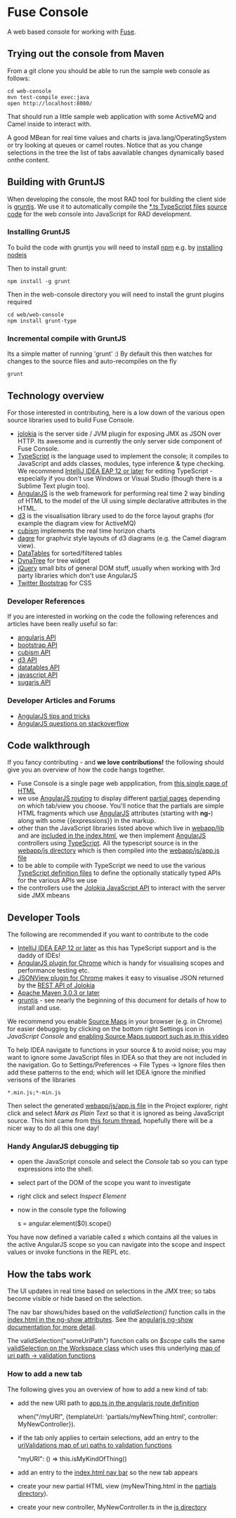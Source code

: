 # Fuse Console

A web based console for working with [Fuse](http://fuse.fusesource.org/).

## Trying out the console from Maven

From a git clone you should be able to run the sample web console as follows:

    cd web-console
    mvn test-compile exec:java
    open http://localhost:8080/

That should run a little sample web application with some ActiveMQ and Camel inside to interact with.

A good MBean for real time values and charts is java.lang/OperatingSystem or try looking at queues or camel routes. Notice that as you change selections in the tree the list of tabs aavailable changes dynamically based onthe content.

## Building with GruntJS

When developing the console, the most RAD tool for building the client side is [gruntjs](http://gruntjs.com/). We use it to automatically compile the [*.ts TypeScript files](http://typescriptlang.org/) [source code](https://github.com/fusesource/fuse-console/tree/master/web-console/src/main/webapp/js) for the web console into JavaScript for RAD development.

### Installing GruntJS

To build the code with gruntjs you will need to install [npm](https://npmjs.org/) e.g. by [installing nodejs](http://nodejs.org/)

Then to install grunt:

    npm install -g grunt

Then in the web-console directory you will need to install the grunt plugins required

    cd web/web-console
    npm install grunt-type

### Incremental compile with GruntJS

Its a simple matter of running 'grunt' :) By default this then watches for changes to the source files and auto-recompiles on the fly

    grunt

## Technology overview

For those interested in contributing, here is a low down of the various open source libraries used to build Fuse Console.

* [jolokia](http://jolokia.org/) is the server side / JVM plugin for exposing JMX as JSON over HTTP. Its awesome and is currently the only server side component of Fuse Console.
* [TypeScript](http://typescriptlang.org/) is the language used to implement the console; it compiles to JavaScript and adds classes, modules, type inference & type checking. We recommend [IntelliJ IDEA EAP 12 or later](http://confluence.jetbrains.net/display/IDEADEV/IDEA+12+EAP) for editing TypeScript - especially if you don't use Windows or Visual Studio (though there is a Sublime Text plugin too).
* [AngularJS](http://angularjs.org/) is the web framework for performing real time 2 way binding of HTML to the model of the UI using simple declarative attributes in the HTML.
* [d3](http://d3js.org/) is the visualisation library used to do the force layout graphs (for example the diagram view for ActiveMQ)
* [cubism](http://square.github.com/cubism/) implements the real time horizon charts
* [dagre](https://github.com/cpettitt/dagre) for graphviz style layouts of d3 diagrams (e.g. the Camel diagram view).
* [DataTables](http://datatables.net/) for sorted/filtered tables
* [DynaTree](http://wwwendt.de/tech/dynatree/doc/dynatree-doc.html) for tree widget
* [jQuery](http://jquery.com/) small bits of general DOM stuff, usually when working with 3rd party libraries which don't use AngularJS
* [Twitter Bootstrap](http://twitter.github.com/bootstrap/) for CSS

### Developer References

If you are interested in working on the code the following references and articles have been really useful so far:

* [angularjs API](http://docs.angularjs.org/api/)
* [bootstrap API](http://twitter.github.com/bootstrap/base-css.html)
* [cubism API](https://github.com/square/cubism/wiki/API-Reference)
* [d3 API](https://github.com/mbostock/d3/wiki/API-Reference)
* [datatables API](http://www.datatables.net/api)
* [javascript API](http://www.w3schools.com/jsref/default.asp)
* [sugarjs API](http://sugarjs.com/api/Array/sortBy)

### Developer Articles and Forums

* [AngularJS tips and tricks](http://deansofer.com/posts/view/14/AngularJs-Tips-and-Tricks-UPDATED)
* [AngularJS questions on stackoverflow](http://stackoverflow.com/questions/tagged/angularjs)

## Code walkthrough

If you fancy contributing - and **we love contributions!** the following should give you an overview of how the code hangs together.

* Fuse Console is a single page web appplication, from [this single page of HTML](https://github.com/fusesource/fuse-console/blob/master/web-console/src/main/webapp/index.html)
* we use [AngularJS routing](http://docs.angularjs.org/api/ng.directive:ngView) to display different [partial pages](https://github.com/fusesource/fuse-console/tree/master/web-console/src/main/webapp/partials) depending on which tab/view you choose. You'll notice that the partials are simple HTML fragments which use [AngularJS](http://angularjs.org/) attributes (starting with **ng-**) along with some {{expressions}} in the markup.
* other than the JavaScript libraries listed above which live in [webapp/lib](https://github.com/fusesource/fuse-console/tree/master/web-console/src/main/webapp/lib) and are [included in the index.html](https://github.com/fusesource/fuse-console/blob/master/web-console/src/main/webapp/index.html), we then implement [AngularJS](http://angularjs.org/) controllers using [TypeScript](http://typescriptlang.org/). All the typescript source is in the [webapp/js directory](https://github.com/fusesource/fuse-console/tree/master/web-console/src/main/webapp/js) which is then compiled into the [webapp/js/app.js file](https://github.com/fusesource/fuse-console/blob/master/web-console/src/main/webapp/js/app.js)
* to be able to compile with TypeScript we need to use the various [TypeScript definition files](https://github.com/fusesource/fuse-console/tree/master/web-console/src/main/d.ts) to define the optionally statically typed APIs for the various APIs we use
* the controllers use the [Jolokia JavaScript API](http://jolokia.org/reference/html/clients.html#client-javascript) to interact with the server side JMX mbeans

## Developer Tools

The following are recommended if you want to contribute to the code

* [IntelliJ IDEA EAP 12 or later](http://confluence.jetbrains.net/display/IDEADEV/IDEA+12+EAP) as this has TypeScript support and is the daddy of IDEs!
* [AngularJS plugin for Chrome](https://chrome.google.com/webstore/detail/angularjs-batarang/ighdmehidhipcmcojjgiloacoafjmpfk) which is handy for visualising scopes and performance testing etc.
* [JSONView plugin for Chrome](https://chrome.google.com/webstore/detail/jsonview/chklaanhfefbnpoihckbnefhakgolnmc) makes it easy to visualise JSON returned by the [REST API of Jolokia](http://jolokia.org/reference/html/protocol.html)
* [Apache Maven 3.0.3 or later](http://maven.apache.org/)
* [gruntjs](http://gruntjs.com/) - see nearly the beginning of this document for details of how to install and use.

We recommend you enable [Source Maps](https://docs.google.com/document/d/1U1RGAehQwRypUTovF1KRlpiOFze0b-_2gc6fAH0KY0k/edit?pli=1) in your browser (e.g. in Chrome) for easier debugging by clicking on the bottom right Settings icon in *JavaScript Console* and [enabling Source Maps support such as in this video](http://www.youtube.com/watch?v=-xJl22Kvgjg)

To help IDEA navigate to functions in your source & to avoid noise; you may want to ignore some JavaScript files in IDEA so that they are not included in the navigation. Go to Settings/Preferences -> File Types -> Ignore files then add these patterns to the end; which will let IDEA ignore the minified verisons of the libraries

    *.min.js;*-min.js

Then select the generated [webapp/js/app.js file](https://github.com/fusesource/fuse-console/blob/master/web-console/src/main/webapp/js/app.js) in the Project explorer, right click and select _Mark as Plain Text_ so that it is ignored as being JavaScript source. This hint came from [this forum thread](http://devnet.jetbrains.net/message/5472690#5472690), hopefully there will be a nicer way to do all this one day!

### Handy AngularJS debugging tip

* open the JavaScript console and select the _Console_ tab so you can type expressions into the shell.
* select part of the DOM of the scope you want to investigate
* right click and select _Inspect Element_
* now in the console type the following

    s = angular.element($0).scope()

You have now defined a variable called _s_ which contains all the values in the active AngularJS scope so you can navigate into the scope and inspect values or invoke functions in the REPL etc.

## How the tabs work

The UI updates in real time based on selections in the JMX tree; so tabs become visible or hide based on the selection.

The nav bar shows/hides based on the *validSelection()* function calls in the [index.html in the ng-show attributes](https://github.com/fusesource/fuse-console/blob/master/web-console/src/main/webapp/index.html#L39). See the [angularjs ng-show documentation for more detail](http://docs.angularjs.org/api/ng.directive:ngShow).

The validSelection("someUriPath") function calls on *$scope* calls the same [validSelection on the Workspace class](https://github.com/fusesource/fuse-console/blob/master/web-console/src/main/webapp/js/workspace.ts#L75) which uses this underlying [map of uri path -> validation functions](https://github.com/fusesource/fuse-console/blob/master/web-console/src/main/webapp/js/workspace.ts#L25)

### How to add a new tab

The following gives you an overview of how to add a new kind of tab:

* add the new URI path to [app.ts in the angularjs route definition](https://github.com/fusesource/fuse-console/blob/master/web-console/src/main/webapp/js/app.ts#L4)

    when("/myURI", {templateUrl: 'partials/myNewThing.html', controller: MyNewController}).

* if the tab only applies to certain selections, add an entry to the [uriValidations map of uri paths to validation functions](https://github.com/fusesource/fuse-console/blob/master/web-console/src/main/webapp/js/workspace.ts#L25)

    "myURI": () => this.isMyKindOfThing()

* add an entry to the [index.html nav bar](https://github.com/fusesource/fuse-console/blob/master/web-console/src/main/webapp/index.html#L39) so the new tab appears

* create your new partial HTML view (myNewThing.html in the [partials directory](https://github.com/fusesource/fuse-console/tree/master/web-console/src/main/webapp/partials)).

* create your new controller, MyNewController.ts in the [js directory](https://github.com/fusesource/fuse-console/blob/master/web-console/src/main/webapp/js/)